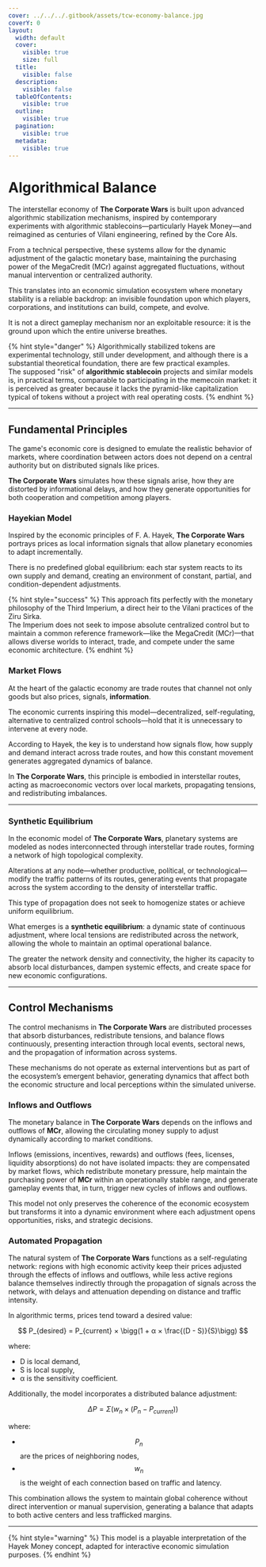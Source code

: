 ```yaml
---
cover: ../../../.gitbook/assets/tcw-economy-balance.jpg
coverY: 0
layout:
  width: default
  cover:
    visible: true
    size: full
  title:
    visible: false
  description:
    visible: false
  tableOfContents:
    visible: true
  outline:
    visible: true
  pagination:
    visible: true
  metadata:
    visible: true
---
```


# Algorithmical Balance

The interstellar economy of **The Corporate Wars** is built upon advanced algorithmic stabilization mechanisms, inspired by contemporary experiments with algorithmic stablecoins—particularly Hayek Money—and reimagined as centuries of Vilani engineering, refined by the Core AIs.

From a technical perspective, these systems allow for the dynamic adjustment of the galactic monetary base, maintaining the purchasing power of the MegaCredit (MCr) against aggregated fluctuations, without manual intervention or centralized authority.

This translates into an economic simulation ecosystem where monetary stability is a reliable backdrop: an invisible foundation upon which players, corporations, and institutions can build, compete, and evolve.

It is not a direct gameplay mechanism nor an exploitable resource: it is the ground upon which the entire universe breathes.

{% hint style="danger" %}
Algorithmically stabilized tokens are experimental technology, still under development, and although there is a substantial theoretical foundation, there are few practical examples.\
The supposed "risk" of **algorithmic stablecoin** projects and similar models is, in practical terms, comparable to participating in the memecoin market: it is perceived as greater because it lacks the pyramid-like capitalization typical of tokens without a project with real operating costs.
{% endhint %}

***

## Fundamental Principles

The game's economic core is designed to emulate the realistic behavior of markets, where coordination between actors does not depend on a central authority but on distributed signals like prices.

**The Corporate Wars** simulates how these signals arise, how they are distorted by informational delays, and how they generate opportunities for both cooperation and competition among players.

### Hayekian Model

Inspired by the economic principles of F. A. Hayek, **The Corporate Wars** portrays prices as local information signals that allow planetary economies to adapt incrementally.

There is no predefined global equilibrium: each star system reacts to its own supply and demand, creating an environment of constant, partial, and condition-dependent adjustments.

{% hint style="success" %}
This approach fits perfectly with the monetary philosophy of the Third Imperium, a direct heir to the Vilani practices of the Ziru Sirka.\
The Imperium does not seek to impose absolute centralized control but to maintain a common reference framework—like the MegaCredit (MCr)—that allows diverse worlds to interact, trade, and compete under the same economic architecture.
{% endhint %}

### Market Flows

At the heart of the galactic economy are trade routes that channel not only goods but also prices, signals, **information**.

The economic currents inspiring this model—decentralized, self-regulating, alternative to centralized control schools—hold that it is unnecessary to intervene at every node.

According to Hayek, the key is to understand how signals flow, how supply and demand interact across trade routes, and how this constant movement generates aggregated dynamics of balance.

In **The Corporate Wars**, this principle is embodied in interstellar routes, acting as macroeconomic vectors over local markets, propagating tensions, and redistributing imbalances.

***

### Synthetic Equilibrium

In the economic model of **The Corporate Wars**, planetary systems are modeled as nodes interconnected through interstellar trade routes, forming a network of high topological complexity.

Alterations at any node—whether productive, polítical, or technological—modify the traffic patterns of its routes, generating events that propagate across the system according to the density of interstellar traffic.

This type of propagation does not seek to homogenize states or achieve uniform equilibrium.

What emerges is a **synthetic equilibrium**: a dynamic state of continuous adjustment, where local tensions are redistributed across the network, allowing the whole to maintain an optimal operational balance.

The greater the network density and connectivity, the higher its capacity to absorb local disturbances, dampen systemic effects, and create space for new economic configurations.

***

## Control Mechanisms

The control mechanisms in **The Corporate Wars** are distributed processes that absorb disturbances, redistribute tensions, and balance flows continuously, presenting interaction through local events, sectoral news, and the propagation of information across systems.

These mechanisms do not operate as external interventions but as part of the ecosystem’s emergent behavior, generating dynamics that affect both the economic structure and local perceptions within the simulated universe.

### Inflows and Outflows

The monetary balance in **The Corporate Wars** depends on the inflows and outflows of **MCr**, allowing the circulating money supply to adjust dynamically according to market conditions.

Inflows (emissions, incentives, rewards) and outflows (fees, licenses, liquidity absorptions) do not have isolated impacts: they are compensated by market flows, which redistribute monetary pressure, help maintain the purchasing power of **MCr** within an operationally stable range, and generate gameplay events that, in turn, trigger new cycles of inflows and outflows.

This model not only preserves the coherence of the economic ecosystem but transforms it into a dynamic environment where each adjustment opens opportunities, risks, and strategic decisions.

### Automated Propagation

The natural system of **The Corporate Wars** functions as a self-regulating network: regions with high economic activity keep their prices adjusted through the effects of inflows and outflows, while less active regions balance themselves indirectly through the propagation of signals across the network, with delays and attenuation depending on distance and traffic intensity.

In algorithmic terms, prices tend toward a desired value:

$$
P_{desired} = P_{current} × \bigg(1 + α × \frac{(D - S)}{S}\bigg)
$$

where:

* D is local demand,
* S is local supply,
* α is the sensitivity coefficient.

Additionally, the model incorporates a distributed balance adjustment:

$$
ΔP = Σ (w_n × (P_n - P_{current}))
$$

where:

* $$P_n$$ are the prices of neighboring nodes,
* $$w_n$$ is the weight of each connection based on traffic and latency.

This combination allows the system to maintain global coherence without direct intervention or manual supervision, generating a balance that adapts to both active centers and less trafficked margins.

***

{% hint style="warning" %}
This model is a playable interpretation of the Hayek Money concept, adapted for interactive economic simulation purposes.
{% endhint %}
